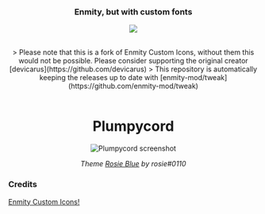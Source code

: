 
<div align="center">

### Enmity, but with custom fonts
<a href="https://github.com/lonelil/enmity-custom-fonts/releases"><img src="https://img.shields.io/github/v/release/lonelil/enmity-custom-fonts?label=download&style=for-the-badge"></a>

<br>
> Please note that this is a fork of Enmity Custom Icons, without them this would not be possible. Please consider supporting the original creator [devicarus](https://github.com/devicarus)
> This repository is automatically keeping the releases up to date with [enmity-mod/tweak](https://github.com/enmity-mod/tweak)
</div>
<br>

<div align="center">

# Plumpycord

![Plumpycord screenshot](Screenshots/Plumpy.png)

*Theme [Rosie Blue](https://canary.discord.com/channels/950850315601711176/961782176062509117/1003810994084139078) by rosie#0110*
</div>



### Credits
[Enmity Custom Icons!](https://github.com/devicarus/enmity-custom-icons)